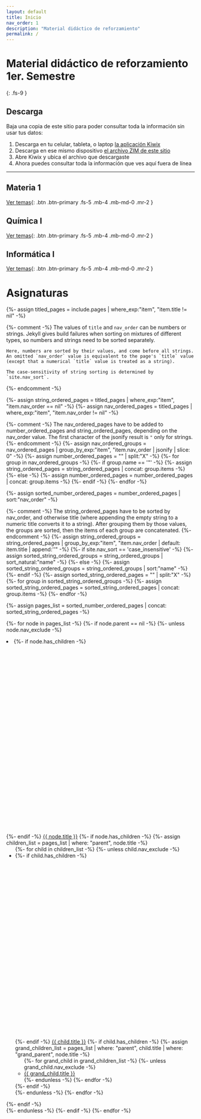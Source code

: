 ```yaml
---
layout: default
title: Inicio
nav_order: 1
description: "Material didáctico de reforzamiento"
permalink: /
---
```


# Material didáctico de reforzamiento 1er. Semestre
{: .fs-9 }


## Descarga

Baja una copia de este sitio para poder consultar toda la información sin usar tus datos:

1. Descarga en tu celular, tableta, o laptop [la aplicación Kiwix](https://www.kiwix.org/en/download/)
1. Descarga en ese mismo dispositivo [el archivo ZIM de este sitio](/assets/demo-asesorias.zim)
1. Abre Kiwix y ubica el archivo que descargaste
1. Ahora puedes consultar toda la información que ves aquí fuera de línea

---

## Materia 1

[Ver temas](/docs/materia-1){: .btn .btn-primary .fs-5 .mb-4 .mb-md-0 .mr-2 }

## Química I

[Ver temas](/docs/quimica-1){: .btn .btn-primary .fs-5 .mb-4 .mb-md-0 .mr-2 }

## Informática I

[Ver temas](/docs/informatica-1){: .btn .btn-primary .fs-5 .mb-4 .mb-md-0 .mr-2 }


# Asignaturas

{%- assign titled_pages = include.pages
        | where_exp:"item", "item.title != nil" -%}

  {%- comment -%}
    The values of `title` and `nav_order` can be numbers or strings.
    Jekyll gives build failures when sorting on mixtures of different types,
    so numbers and strings need to be sorted separately.

    Here, numbers are sorted by their values, and come before all strings.
    An omitted `nav_order` value is equivalent to the page's `title` value
    (except that a numerical `title` value is treated as a string).

    The case-sensitivity of string sorting is determined by `site.nav_sort`.
  {%- endcomment -%}
  
  {%- assign string_ordered_pages = titled_pages
        | where_exp:"item", "item.nav_order == nil" -%}
  {%- assign nav_ordered_pages = titled_pages
        | where_exp:"item", "item.nav_order != nil"  -%}

  {%- comment -%}
    The nav_ordered_pages have to be added to number_ordered_pages and
    string_ordered_pages, depending on the nav_order value.
    The first character of the jsonify result is `"` only for strings.
  {%- endcomment -%}
  {%- assign nav_ordered_groups = nav_ordered_pages
        | group_by_exp:"item", "item.nav_order | jsonify | slice: 0" -%}
  {%- assign number_ordered_pages = "" | split:"X" -%}
  {%- for group in nav_ordered_groups -%}
    {%- if group.name == '"' -%}
      {%- assign string_ordered_pages = string_ordered_pages | concat: group.items -%}
    {%- else -%}
      {%- assign number_ordered_pages = number_ordered_pages | concat: group.items -%}
    {%- endif -%}
  {%- endfor -%}
  
  {%- assign sorted_number_ordered_pages = number_ordered_pages | sort:"nav_order" -%}
  
  {%- comment -%}
    The string_ordered_pages have to be sorted by nav_order, and otherwise title
    (where appending the empty string to a numeric title converts it to a string).
    After grouping them by those values, the groups are sorted, then the items
    of each group are concatenated.
  {%- endcomment -%}
  {%- assign string_ordered_groups = string_ordered_pages
        | group_by_exp:"item", "item.nav_order | default: item.title | append:''" -%}
  {%- if site.nav_sort == 'case_insensitive' -%}
    {%- assign sorted_string_ordered_groups = string_ordered_groups | sort_natural:"name" -%}
  {%- else -%}
    {%- assign sorted_string_ordered_groups = string_ordered_groups | sort:"name" -%}
  {%- endif -%}
  {%- assign sorted_string_ordered_pages = "" | split:"X" -%}
  {%- for group in sorted_string_ordered_groups -%}
    {%- assign sorted_string_ordered_pages = sorted_string_ordered_pages | concat: group.items -%}
  {%- endfor -%}

  {%- assign pages_list = sorted_number_ordered_pages | concat: sorted_string_ordered_pages -%}
  
  {%- for node in pages_list -%}
    {%- if node.parent == nil -%}
      {%- unless node.nav_exclude -%}
      <li class="nav-list-item{% if page.url == node.url or page.parent == node.title or page.grand_parent == node.title %} active{% endif %}">
        {%- if node.has_children -%}
          <a href="#" class="nav-list-expander"><svg viewBox="0 0 24 24"><use xlink:href="#svg-arrow-right"></use></svg></a>
        {%- endif -%}
        <a href="{{ node.url | absolute_url }}" class="nav-list-link{% if page.url == node.url %} active{% endif %}">{{ node.title }}</a>
        {%- if node.has_children -%}
          {%- assign children_list = pages_list | where: "parent", node.title -%}
          <ul class="nav-list ">
          {%- for child in children_list -%}
            {%- unless child.nav_exclude -%}
            <li class="nav-list-item {% if page.url == child.url or page.parent == child.title %} active{% endif %}">
              {%- if child.has_children -%}
                <a href="#" class="nav-list-expander"><svg viewBox="0 0 24 24"><use xlink:href="#svg-arrow-right"></use></svg></a>
              {%- endif -%}
              <a href="{{ child.url | absolute_url }}" class="nav-list-link{% if page.url == child.url %} active{% endif %}">{{ child.title }}</a>
              {%- if child.has_children -%}
                {%- assign grand_children_list = pages_list | where: "parent", child.title | where: "grand_parent", node.title -%}
                <ul class="nav-list">
                {%- for grand_child in grand_children_list -%}
                  {%- unless grand_child.nav_exclude -%}
                  <li class="nav-list-item {% if page.url == grand_child.url %} active{% endif %}">
                    <a href="{{ grand_child.url | absolute_url }}" class="nav-list-link{% if page.url == grand_child.url %} active{% endif %}">{{ grand_child.title }}</a>
                  </li>
                  {%- endunless -%}
                {%- endfor -%}
                </ul>
              {%- endif -%}
            </li>
            {%- endunless -%}
          {%- endfor -%}
          </ul>
        {%- endif -%}
      </li>
      {%- endunless -%}
    {%- endif -%}
  {%- endfor -%}